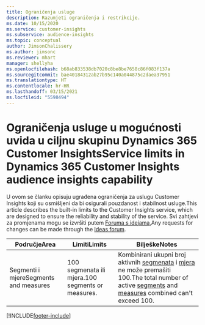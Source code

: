 ```yaml
---
title: Ograničenja usluge
description: Razumjeti ograničenja i restrikcije.
ms.date: 10/15/2020
ms.service: customer-insights
ms.subservice: audience-insights
ms.topic: conceptual
author: JimsonChalissery
ms.author: jimsonc
ms.reviewer: mhart
manager: shellyha
ms.openlocfilehash: b68ab833538db7020c8be8be7658c86f083f137a
ms.sourcegitcommit: bae40184312ab27b95c140a044875c2daea37951
ms.translationtype: HT
ms.contentlocale: hr-HR
ms.lasthandoff: 03/15/2021
ms.locfileid: "5598494"
---
```

# <a name="service-limits-in-dynamics-365-customer-insights-audience-insights-capability"></a><span data-ttu-id="0fe0a-103">Ograničenja usluge u mogućnosti uvida u ciljnu skupinu Dynamics 365 Customer Insights</span><span class="sxs-lookup"><span data-stu-id="0fe0a-103">Service limits in Dynamics 365 Customer Insights audience insights capability</span></span>

<span data-ttu-id="0fe0a-104">U ovom se članku opisuju ugrađena ograničenja za uslugu Customer Insights koji su osmišljeni da bi osigurali pouzdanost i stabilnost usluge.</span><span class="sxs-lookup"><span data-stu-id="0fe0a-104">This article describes the built-in limits to the Customer Insights service, which are designed to ensure the reliability and stability of the service.</span></span> <span data-ttu-id="0fe0a-105">Svi zahtjevi za promjenama mogu se izvršiti putem [Foruma s idejama](https://go.microsoft.com/fwlink/?linkid=2074172),</span><span class="sxs-lookup"><span data-stu-id="0fe0a-105">Any requests for changes can be made through the [Ideas forum](https://go.microsoft.com/fwlink/?linkid=2074172).</span></span> 
 
| <span data-ttu-id="0fe0a-106">Područje</span><span class="sxs-lookup"><span data-stu-id="0fe0a-106">Area</span></span>  | <span data-ttu-id="0fe0a-107">Limiti</span><span class="sxs-lookup"><span data-stu-id="0fe0a-107">Limits</span></span>  | <span data-ttu-id="0fe0a-108">Bilješke</span><span class="sxs-lookup"><span data-stu-id="0fe0a-108">Notes</span></span> |
|-------------|---------------------------------------------------------------------|---------------------------------------------------------------------|
| <span data-ttu-id="0fe0a-109">Segmenti i mjere</span><span class="sxs-lookup"><span data-stu-id="0fe0a-109">Segments and measures</span></span> | <span data-ttu-id="0fe0a-110">100 segmenata ili mjera.</span><span class="sxs-lookup"><span data-stu-id="0fe0a-110">100 segments or measures.</span></span> | <span data-ttu-id="0fe0a-111">Kombinirani ukupni broj aktivnih [segmenata](segments.md) i [mjera](measures.md) ne može premašiti 100.</span><span class="sxs-lookup"><span data-stu-id="0fe0a-111">The total number of active [segments](segments.md) and [measures](measures.md) combined can't exceed 100.</span></span>  |


[!INCLUDE[footer-include](../includes/footer-banner.md)]